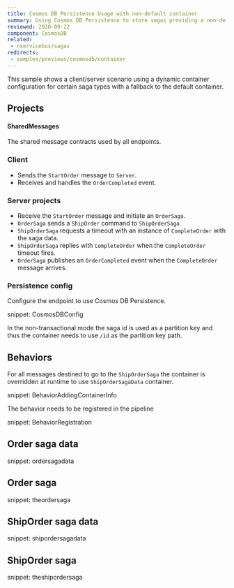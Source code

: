 ```yaml
---
title: Cosmos DB Persistence Usage with non-default container
summary: Using Cosmos DB Persistence to store sagas providing a non-default container dynamically
reviewed: 2020-09-22
component: CosmosDB
related:
 - nservicebus/sagas
redirects:
 - samples/previews/cosmosdb/container
---
```


This sample shows a client/server scenario using a dynamic container configuration for certain saga types with a fallback to the default container.

## Projects

#### SharedMessages

The shared message contracts used by all endpoints.

### Client

 * Sends the `StartOrder` message to `Server`.
 * Receives and handles the `OrderCompleted` event.

### Server projects

 * Receive the `StartOrder` message and initiate an `OrderSaga`.
 * `OrderSaga` sends a `ShipOrder` command to `ShipOrderSaga`
 * `ShipOrderSaga` requests a timeout with an instance of `CompleteOrder` with the saga data.
 * `ShipOrderSaga` replies with `CompleteOrder` when the `CompleteOrder` timeout fires.
 * `OrderSaga` publishes an `OrderCompleted` event when the `CompleteOrder` message arrives.


### Persistence config

Configure the endpoint to use Cosmos DB Persistence.

snippet: CosmosDBConfig

In the non-transactional mode the saga id is used as a partition key and thus the container needs to use `/id` as the partition key path.

## Behaviors

For all messages destined to go to the `ShipOrderSaga` the container is overridden at runtime to use `ShipOrderSagaData` container.

snippet: BehaviorAddingContainerInfo

The behavior needs to be registered in the pipeline

snippet: BehaviorRegistration

## Order saga data

snippet: ordersagadata

## Order saga

snippet: theordersaga

## ShipOrder saga data

snippet: shipordersagadata

## ShipOrder saga

snippet: theshipordersaga